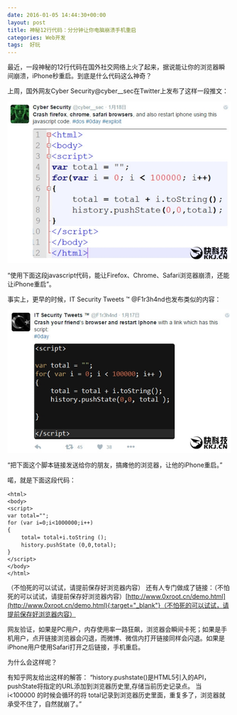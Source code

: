 ```yaml
---
date: 2016-01-05 14:44:30+00:00
layout: post
title: 神秘12行代码：分分钟让你电脑崩溃手机重启
categories: Web开发
tags:  好玩
---
```


最近，一段神秘的12行代码在国外社交网络上火了起来，据说能让你的浏览器瞬间崩溃，iPhone秒重启。到底是什么代码这么神奇？

上周，国外网友Cyber Security@cyber__sec在Twitter上发布了这样一段推文：

[![ ](/assets/media/image/神秘12行代码1.jpg)](/assets/media/image/神秘12行代码1.jpg)

“使用下面这段javascript代码，能让Firefox、Chrome、Safari浏览器崩溃，还能让iPhone重启”。


事实上，更早的时候，IT Security Tweets ™ @F1r3h4nd也发布类似的内容：

[![ ](/assets/media/image/神秘12行代码2.jpg)](/assets/media/image/神秘12行代码2.jpg)

“把下面这个脚本链接发送给你的朋友，搞瘫他的浏览器，让他的iPhone重启。”


喏，就是下面这段代码：


	<html>
	<body>
	<script>
	var total="";
	for (var i=0;i<1000000;i++)
	{
	　　 total= total+i.toString ();
	　　 history.pushState (0,0,total);
	}
	</script>
	</body>
	</html>


（不怕死的可以试试，请提前保存好浏览器内容）
还有人专门做成了链接：（不怕死的可以试试，请提前保存好浏览器内容）[http://www.0xroot.cn/demo.html](http://www.0xroot.cn/demo.html){:target="_blank"}（不怕死的可以试试，请提前保存好浏览器内容）

网友验证，如果是PC用户，内存使用率一路狂飙，浏览器会瞬间卡死；如果是手机用户，点开链接浏览器会闪退，而微博、微信内打开链接同样会闪退。如果是iPhone用户使用Safari打开之后链接，手机重启。

为什么会这样呢？

有知乎网友给出这样的解答：
“history.pushstate()是HTML5引入的API，pushState将指定的URL添加到浏览器历史里,存储当前历史记录点。 当 i<100000 的时候会循环的将 total记录到浏览器历史里面，重复多了，浏览器就承受不住了，自然就崩了。”

